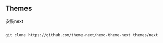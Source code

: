 
## Themes
安裝next 

<code>
git clone https://github.com/theme-next/hexo-theme-next themes/next
</code>